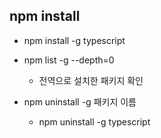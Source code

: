 ## npm install

* npm install -g typescript

* npm list -g --depth=0
  * 전역으로 설치한 패키지 확인
    
* npm uninstall -g 패키지 이름
  * npm uninstall -g typescript
